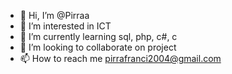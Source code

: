 - 👋 Hi, I’m @Pirraa
- 👀 I’m interested in ICT
- 🌱 I’m currently learning sql, php, c#, c
- 💞️ I’m looking to collaborate on project
- 📫 How to reach me pirrafranci2004@gmail.com

<!---
Pirraa/Pirraa is a ✨ special ✨ repository because its `README.md` (this file) appears on your GitHub profile.
You can click the Preview link to take a look at your changes.
--->
